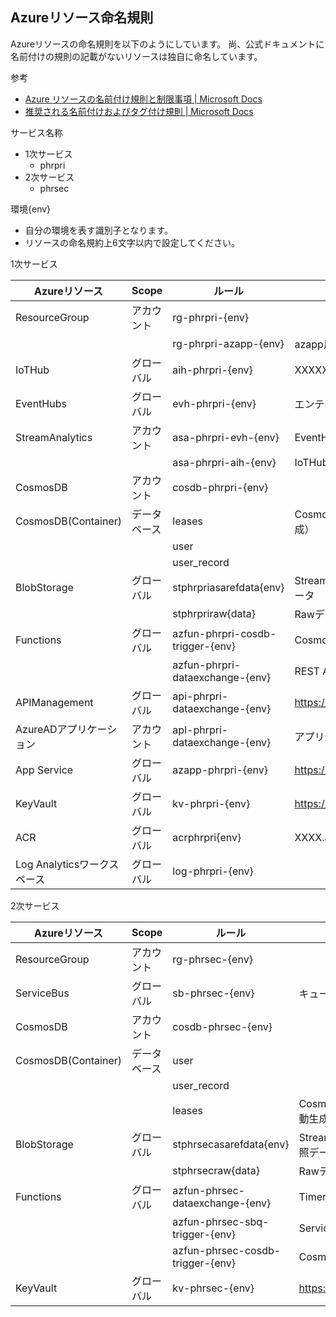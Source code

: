 ## Azureリソース命名規則

Azureリソースの命名規則を以下のようにしています。
尚、公式ドキュメントに名前付けの規則の記載がないリソースは独自に命名しています。

参考

* [Azure リソースの名前付け規則と制限事項 | Microsoft Docs](https://docs.microsoft.com/ja-jp/azure/architecture/best-practices/resource-naming)
* [推奨される名前付けおよびタグ付け規則 | Microsoft Docs](https://docs.microsoft.com/ja-jp/azure/cloud-adoption-framework/ready/azure-best-practices/naming-and-tagging)


サービス名称

* 1次サービス
    * phrpri
* 2次サービス
    * phrsec

環境{env}

* 自分の環境を表す識別子となります。
* リソースの命名規約上6文字以内で設定してください。


1次サービス

|        Azureリソース        |    Scope     |              ルール              |                備考                 |
| --------------------------- | ------------ | -------------------------------- | ----------------------------------- |
| ResourceGroup               | アカウント   | rg-phrpri-{env}                  |                                     |
|                             |              | rg-phrpri-azapp-{env}            | azapp用のResource Group             |
| IoTHub                      | グローバル   | aih-phrpri-{env}                 | XXXXXX.azure-devices.net            |
| EventHubs                   | グローバル   | evh-phrpri-{env}                 | エンティティ：default               |
| StreamAnalytics             | アカウント   | asa-phrpri-evh-{env}             | EventHubs→CosmosDB,Blob             |
|                             |              | asa-phrpri-aih-{env}             | IoTHub→CosmosDB, Blob               |
| CosmosDB                    | アカウント   | cosdb-phrpri-{env}               |                                     |
| CosmosDB(Container)         | データベース | leases                           | CosmosDBTriggerで使用（自動生成）   |
|                             |              | user                             |                                     |
|                             |              | user_record                      |                                     |
| BlobStorage                 | グローバル   | stphrpriasarefdata{env}          | StreamAnalyticsで利用する参照データ |
|                             |              | stphrpriraw{data}                | Rawデータ                           |
| Functions                   | グローバル   | azfun-phrpri-cosdb-trigger-{env} | CosmosDB Trigger                    |
|                             |              | azfun-phrpri-dataexchange-{env}  | REST API                            |
| APIManagement               | グローバル   | api-phrpri-dataexchange-{env}    | https://XXXXXX.azure-api.net        |
| AzureADアプリケーション     | アカウント   | apl-phrpri-dataexchange-{env}    | アプリ登録                          |
| App Service                 | グローバル   | azapp-phrpri-{env}               | https://XXXXXX.azurewebsites.net    |
| KeyVault                    | グローバル   | kv-phrpri-{env}                  | https://XXXXXX.vault.azure.net/     |
| ACR                         | グローバル   | acrphrpri{env}                   | XXXX.azurecr.io                     |
| Log Analyticsワークスペース | グローバル   | log-phrpri-{env}                 |                                     |

2次サービス

|    Azureリソース    |    Scope     |              ルール              |                備考                 |
| ------------------- | ------------ | -------------------------------- | ----------------------------------- |
| ResourceGroup       | アカウント   | rg-phrsec-{env}                  |                                     |
| ServiceBus          | グローバル   | sb-phrsec-{env}                  | キュー：sbq-dataexchange            |
| CosmosDB            | アカウント   | cosdb-phrsec-{env}               |                                     |
| CosmosDB(Container) | データベース | user                             |                                     |
|                     |              | user_record                      |                                     |
|                     |              | leases                           | CosmosDBTriggerで使用（自動生成）   |
| BlobStorage         | グローバル   | stphrsecasarefdata{env}          | StreamAnalyticsで利用する参照データ |
|                     |              | stphrsecraw{data}                | Rawデータ                           |
| Functions           | グローバル   | azfun-phrsec-dataexchange-{env}  | TimerTrigger                        |
|                     |              | azfun-phrsec-sbq-trigger-{env}   | ServiceBus Queue Trigger            |
|                     |              | azfun-phrsec-cosdb-trigger-{env} | CosmosDB Trigger                    |
| KeyVault            | グローバル   | kv-phrsec-{env}                  | https://XXXX.vault.azure.net/       |


